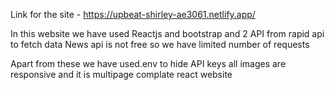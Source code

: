 Link for the site - https://upbeat-shirley-ae3061.netlify.app/

In this website we have used Reactjs and bootstrap and 2 API from rapid api to fetch data
News api is not free so we have limited number of requests

Apart from these we have used.env to hide API keys all images are responsive and it is multipage complate react website